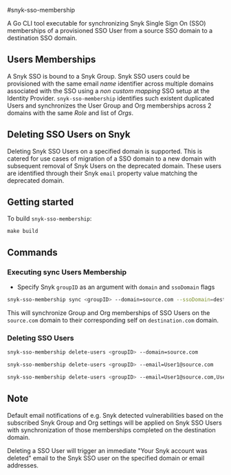 #snyk-sso-membership

A Go CLI tool executable for synchronizing Snyk Single Sign On (SSO) memberships of a provisioned SSO User from a source SSO domain to a destination SSO domain.

## Users Memberships

A Snyk SSO is bound to a Snyk Group. Snyk SSO users could be provisioned with the same email _name_ identifier across multiple domains associated with the SSO using a *non custom mapping* SSO setup at the Identity Provider. `snyk-sso-membership` identifies such existent duplicated Users and synchronizes the User Group and Org memberships across 2 domains with the same _Role_ and list of _Orgs_.

## Deleting SSO Users on Snyk

Deleting Snyk SSO Users on a specified domain is supported. This is catered for use cases of migration of a SSO domain to a new domain with subsequent removal of Snyk Users on the deprecated domain. These users are identified through their Snyk `email` property value matching the deprecated domain.

## Getting started

To build `snyk-sso-membership`:
```
make build
```

## Commands
### Executing sync Users Membership

- Specify Snyk `groupID` as an argument with `domain` and `ssoDomain` flags

```bash
snyk-sso-membership sync <groupID> --domain=source.com --ssoDomain=destination.com
```
This will synchronize Group and Org memberships of SSO Users on the `source.com` domain to their corresponding self on `destination.com` domain.

### Deleting SSO Users

```bash
snyk-sso-membership delete-users <groupID> --domain=source.com
```

```bash
snyk-sso-membership delete-users <groupID> --email=User1@source.com
```

```bash
snyk-sso-membership delete-users <groupID> --email=User1@source.com,User2@source.com
```

## Note

Default email notifications of e.g. Snyk detected vulnerabilities based on the subscribed Snyk Group and Org settings will be applied on Snyk SSO Users with synchronization of those memberships completed on the destination domain.

Deleting a SSO User will trigger an immediate "Your Snyk account was deleted" email to the Snyk SSO user on the specified domain or email addresses.
